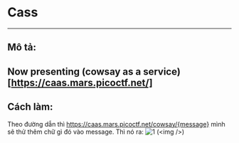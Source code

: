 # Cass
---

## Mô tả:
Now presenting **(cowsay as a service)[https://caas.mars.picoctf.net/]**
---

## Cách làm:
Theo đường dẫn thì https://caas.mars.picoctf.net/cowsay/{message} mình sẽ thử thêm chữ gì đó vào message.
Thì nó ra: 
![1](https://github.com/samukma/picoCTF/blob/main/web/page-2/caas/img/1.png) (&lt;img /&gt;)

